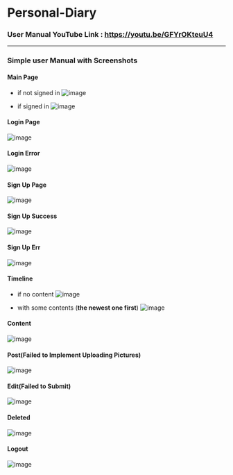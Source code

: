 # Personal-Diary


### User Manual YouTube Link : https://youtu.be/GFYrOKteuU4




------------------------------

### Simple user Manual with Screenshots



#### Main Page


- if not signed in
![image](https://user-images.githubusercontent.com/84115816/121027154-b305c180-c7e1-11eb-9214-0f2a7f136e18.png)


- if signed in
![image](https://user-images.githubusercontent.com/84115816/121028089-78e8ef80-c7e2-11eb-8156-987d3fef53f5.png)


#### Login Page
![image](https://user-images.githubusercontent.com/84115816/121027474-f3653f80-c7e1-11eb-9504-7a7259688533.png)



#### Login Error
![image](https://user-images.githubusercontent.com/84115816/121027560-05df7900-c7e2-11eb-9c5b-5b7496f44519.png)



#### Sign Up Page
![image](https://user-images.githubusercontent.com/84115816/121027657-198adf80-c7e2-11eb-9e08-b4449ddca00d.png)



#### Sign Up Success
![image](https://user-images.githubusercontent.com/84115816/121027726-29a2bf00-c7e2-11eb-8b1a-83bbb6d00511.png)



#### Sign Up Err
![image](https://user-images.githubusercontent.com/84115816/121027906-4ccd6e80-c7e2-11eb-8175-a395e646d3fc.png)



#### Timeline
- if no content
![image](https://user-images.githubusercontent.com/84115816/121028153-87cfa200-c7e2-11eb-8df1-d1d6f7d6928d.png)


- with some contents (**the newest one first**)
![image](https://user-images.githubusercontent.com/84115816/121028686-fa408200-c7e2-11eb-99a0-d53f2a2f9d1b.png)



#### Content
![image](https://user-images.githubusercontent.com/84115816/121029277-6d49f880-c7e3-11eb-86d0-1224fb3ab888.png)



#### Post(**Failed to Implement Uploading Pictures**)
![image](https://user-images.githubusercontent.com/84115816/121028378-bcdbf480-c7e2-11eb-8b15-51a567e21c37.png)



#### Edit(**Failed to Submit**)
![image](https://user-images.githubusercontent.com/84115816/121029084-44c1fe80-c7e3-11eb-9359-e694b9db45df.png)



#### Deleted
![image](https://user-images.githubusercontent.com/84115816/121029425-89e63080-c7e3-11eb-9b70-d275b29eb2d8.png)



#### Logout
![image](https://user-images.githubusercontent.com/84115816/121029497-979bb600-c7e3-11eb-8beb-6539e41d5e5e.png)
